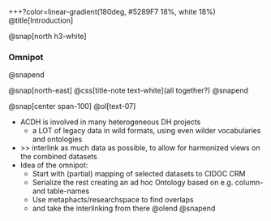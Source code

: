 
+++?color=linear-gradient(180deg, #5289F7 18%, white 18%)
@title[Introduction]

@snap[north h3-white]
### Omnipot
@snapend

@snap[north-east]
@css[title-note text-white](all together?)
@snapend

@snap[center span-100]
@ol[text-07]
- ACDH is involved in many heterogeneous DH projects
	+ a LOT of legacy data in wild formats, using even wilder vocabularies and ontologies
- \>\> interlink as much data as possible, to allow for harmonized views on the combined datasets
- Idea of the omnipot:
	+ Start with (partial) mapping of selected datasets to CIDOC CRM
	+ Serialize the rest creating an ad hoc Ontology based on e.g. column- and table-names
	+ Use metaphacts/researchspace to find overlaps
	+ and take the interlinking from there
@olend
@snapend

